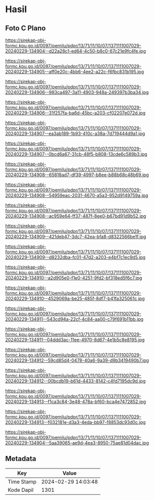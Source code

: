 # Hasil

## Foto C Plano

https://sirekap-obj-formc.kpu.go.id/0097/pemilu/pdpr/13/71/11/10/07/1371111007029-20240229-134904--d22a28c1-ed64-4c50-b8c0-67c21e9fc4fe.jpg

https://sirekap-obj-formc.kpu.go.id/0097/pemilu/pdpr/13/71/11/10/07/1371111007029-20240229-134905--aff0e20c-4bb6-4ee2-a22c-f6fbc831b195.jpg

https://sirekap-obj-formc.kpu.go.id/0097/pemilu/pdpr/13/71/11/10/07/1371111007029-20240229-134906--983ca497-3a11-4903-948a-249397b3ba34.jpg

https://sirekap-obj-formc.kpu.go.id/0097/pemilu/pdpr/13/71/11/10/07/1371111007029-20240229-134906--31f257fa-ba6d-45bc-a203-cf02207e072d.jpg

https://sirekap-obj-formc.kpu.go.id/0097/pemilu/pdpr/13/71/11/10/07/1371111007029-20240229-134907--ea3ab189-1b93-410c-a38a-7d719444d9a1.jpg

https://sirekap-obj-formc.kpu.go.id/0097/pemilu/pdpr/13/71/11/10/07/1371111007029-20240229-134907--0bcd6a67-31cb-48f5-b808-13cde6c589b3.jpg

https://sirekap-obj-formc.kpu.go.id/0097/pemilu/pdpr/13/71/11/10/07/1371111007029-20240229-134908--65818ad7-df39-4997-b8ee-b88b68c48b69.jpg

https://sirekap-obj-formc.kpu.go.id/0097/pemilu/pdpr/13/71/11/10/07/1371111007029-20240229-134908--54959eac-2031-4670-a5a3-952d9149759a.jpg

https://sirekap-obj-formc.kpu.go.id/0097/pemilu/pdpr/13/71/11/10/07/1371111007029-20240229-134908--ac959e64-ff37-487f-8ee0-b67bd91d9b52.jpg

https://sirekap-obj-formc.kpu.go.id/0097/pemilu/pdpr/13/71/11/10/07/1371111007029-20240229-134909--421deb47-3dc7-42ea-bfa8-d8322566be1f.jpg

https://sirekap-obj-formc.kpu.go.id/0097/pemilu/pdpr/13/71/11/10/07/1371111007029-20240229-134909--d8232dba-fc01-47d2-a203-e4bf7c1ec9d5.jpg

https://sirekap-obj-formc.kpu.go.id/0097/pemilu/pdpr/13/71/11/10/07/1371111007029-20240229-134910--a2d905e0-f1e0-4251-9fd2-bf318ed5f6c7.jpg

https://sirekap-obj-formc.kpu.go.id/0097/pemilu/pdpr/13/71/11/10/07/1371111007029-20240229-134910--4529069a-be25-485f-8df7-b41fa325061c.jpg

https://sirekap-obj-formc.kpu.go.id/0097/pemilu/pdpr/13/71/11/10/07/1371111007029-20240229-134911--543cd94a-22cf-4c84-aa00-c79f691b11bb.jpg

https://sirekap-obj-formc.kpu.go.id/0097/pemilu/pdpr/13/71/11/10/07/1371111007029-20240229-134911--04ddd3ac-11ee-4970-8d67-4e1b5c8e8195.jpg

https://sirekap-obj-formc.kpu.go.id/0097/pemilu/pdpr/13/71/11/10/07/1371111007029-20240229-134912--59cd85d4-0478-40a6-9a39-d9b3419490b7.jpg

https://sirekap-obj-formc.kpu.go.id/0097/pemilu/pdpr/13/71/11/10/07/1371111007029-20240229-134912--00bcdb19-b61d-4433-8142-c4fd7195dc9d.jpg

https://sirekap-obj-formc.kpu.go.id/0097/pemilu/pdpr/13/71/11/10/07/1371111007029-20240229-134913--f1ca3c84-3e48-478a-bf60-bca4e7472852.jpg

https://sirekap-obj-formc.kpu.go.id/0097/pemilu/pdpr/13/71/11/10/07/1371111007029-20240229-134913--f032181e-d3a3-4eda-bb97-f8853dc93d0c.jpg

https://sirekap-obj-formc.kpu.go.id/0097/pemilu/pdpr/13/71/11/10/07/1371111007029-20240229-134904--5aa39065-ae9d-4ea3-8950-75ae81d04dac.jpg


## Metadata

| Key        | Value               |
| ---------- | ------------------- |
| Time Stamp | 2024-02-29 14:03:48 |
| Kode Dapil | 1301                |



